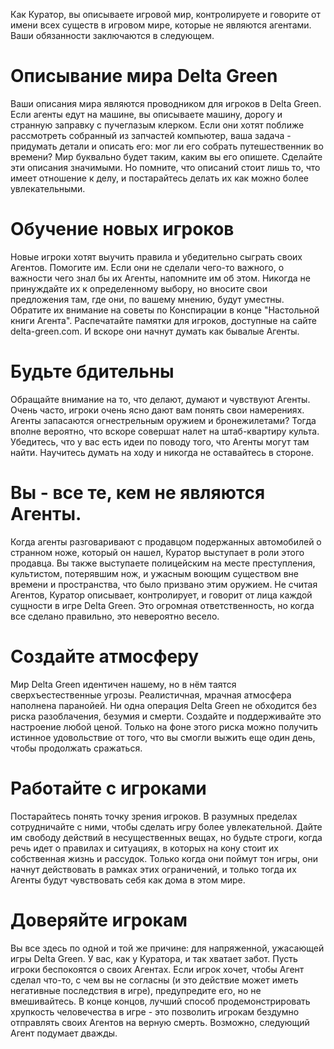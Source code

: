 Как Куратор, вы описываете игровой мир, контролируете и говорите от имени всех существ в игровом мире, которые не являются агентами. Ваши обязанности заключаются в следующем.

# Описывание мира Delta Green

Ваши описания мира являются проводником для игроков в Delta Green. Если агенты едут на машине, вы описываете машину, дорогу и странную заправку с пучеглазым клерком. Если они хотят поближе рассмотреть собранный из запчастей компьютер, ваша задача - придумать детали и описать его: мог ли его собрать путешественник во времени? Мир буквально будет таким, каким вы его опишете. Сделайте эти описания значимыми. Но помните, что описаний стоит лишь то, что имеет отношение к делу, и постарайтесь делать их как можно более увлекательными.

# Обучение новых игроков

Новые игроки хотят выучить правила и убедительно сыграть своих Агентов. Помогите им. Если они не сделали чего-то важного, о важности чего знал бы их Агенты, напомните им об этом. Никогда не принуждайте их к определенному выбору, но вносите свои предложения там, где они, по вашему мнению, будут уместны. Обратите их внимание на советы по Конспирации в конце "Настольной книги Агента". Распечатайте памятки для игроков, доступные на сайте delta-green.com. И вскоре они начнут думать как бывалые Агенты.

# Будьте бдительны

Обращайте внимание на то, что делают, думают и чувствуют Агенты. Очень часто, игроки очень ясно дают вам понять свои намерениях. 
Агенты запасаются огнестрельным оружием и бронежилетами? Тогда вполне вероятно, что вскоре совершат налет на штаб-квартиру культа. Убедитесь, что у вас есть идеи по поводу того, что Агенты могут там найти. Научитесь думать на ходу и никогда не оставайтесь в стороне.

# Вы - все те, кем не являются Агенты.

Когда агенты разговаривают с продавцом подержанных автомобилей о странном ноже, который он нашел, Куратор выступает в роли этого продавца. Вы также выступаете полицейским на месте преступления, культистом, потерявшим нож, и ужасным воющим существом вне времени и пространства, что было призвано этим оружием. Не считая Агентов, Куратор описывает, контролирует, и говорит от лица каждой сущности в игре Delta Green. Это огромная ответственность, но когда все сделано правильно, это невероятно весело.

# Создайте атмосферу

Мир Delta Green идентичен нашему, но в нём таятся сверхъестественные угрозы. Реалистичная, мрачная атмосфера наполнена паранойей. Ни одна операция Delta Green не обходится без риска разоблачения, безумия и смерти. Создайте и поддерживайте это настроение любой ценой. Только на фоне этого риска можно получить истинное удовольствие от того, что вы смогли выжить еще один день, чтобы продолжать сражаться. 
# Работайте с игроками 

Постарайтесь понять точку зрения игроков. В разумных пределах сотрудничайте с ними, чтобы сделать игру более увлекательной. Дайте им свободу действий в несущественных вещах, но будьте строги, когда речь идет о правилах и ситуациях, в которых на кону стоит их собственная жизнь и рассудок. Только когда они поймут тон игры, они начнут действовать в рамках этих ограничений, и только тогда их Агенты будут чувствовать себя как дома в этом мире.
# Доверяйте игрокам 

Вы все здесь по одной и той же причине: для напряженной, ужасающей игры Delta Green. У вас, как у Куратора, и так хватает забот. Пусть игроки беспокоятся о своих Агентах. Если игрок хочет, чтобы Агент сделал что-то, с чем вы не согласны (и это действие может иметь негативные последствия в игре), предупредите его, но не вмешивайтесь. В конце концов, лучший способ продемонстрировать хрупкость человечества в игре - это позволить игрокам бездумно отправлять своих Агентов на верную смерть. Возможно, следующий Агент подумает дважды.